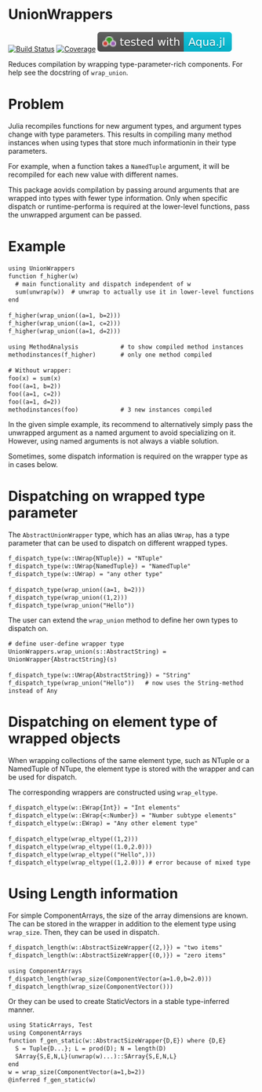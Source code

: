 # UnionWrappers

[![Build Status](https://github.com/bgctw/UnionWrappers.jl/actions/workflows/CI.yml/badge.svg?branch=main)](https://github.com/bgctw/UnionWrappers.jl/actions/workflows/CI.yml?query=branch%3Amain)
[![Coverage](https://codecov.io/gh/bgctw/UnionWrappers.jl/branch/main/graph/badge.svg)](https://codecov.io/gh/bgctw/UnionWrappers.jl)
[![Aqua](https://raw.githubusercontent.com/JuliaTesting/Aqua.jl/master/badge.svg)](https://github.com/JuliaTesting/Aqua.jl)

Reduces compilation by wrapping type-parameter-rich components.
For help see the docstring of `wrap_union`.

# Problem

Julia recompiles functions for new argument types, and argument types change 
with type parameters. This results in compiling many method instances when using types
that store much informationin in their type parameters.

For example, when a function takes a `NamedTuple` argument, it will be recompiled
for each new value with different names.

This package aovids compilation by passing around arguments 
that are wrapped into types with fewer type information. 
Only when specific dispatch or runtime-performa is required at the lower-level
functions, pass the unwrapped argument can be passed.

# Example

```
using UnionWrappers
function f_higher(w)
  # main functionality and dispatch independent of w
  sum(unwrap(w))  # unwrap to actually use it in lower-level functions
end

f_higher(wrap_union((a=1, b=2)))
f_higher(wrap_union((a=1, c=2)))
f_higher(wrap_union((a=1, d=2)))

using MethodAnalysis            # to show compiled method instances
methodinstances(f_higher)       # only one method compiled

# Without wrapper:
foo(x) = sum(x)
foo((a=1, b=2))
foo((a=1, c=2))
foo((a=1, d=2))
methodinstances(foo)            # 3 new instances compiled
```

In the given simple example, its recommend to alternatively simply pass the unwrapped
argument as a named argument to avoid specializing on it. 
However, using named arguments is not always a viable solution.

Sometimes, some dispatch information is required on the wrapper type as in
cases below.

# Dispatching on wrapped type parameter

The `AbstractUnionWrapper` type, which has an alias `UWrap`,
has a type parameter that can be used
to dispatch on different wrapped types.

```
f_dispatch_type(w::UWrap{NTuple}) = "NTuple"
f_dispatch_type(w::UWrap{NamedTuple}) = "NamedTuple"
f_dispatch_type(w::UWrap) = "any other type"

f_dispatch_type(wrap_union((a=1, b=2)))
f_dispatch_type(wrap_union((1,2)))
f_dispatch_type(wrap_union("Hello"))
```

The user can extend the `wrap_union` method to define her own types to dispatch on.
```
# define user-define wrapper type
UnionWrappers.wrap_union(s::AbstractString) = UnionWrapper{AbstractString}(s)

f_dispatch_type(w::UWrap{AbstractString}) = "String"
f_dispatch_type(wrap_union("Hello"))   # now uses the String-method instead of Any
```

# Dispatching on element type of wrapped objects

When wrapping collections of the same element type, such as NTuple or
a NamedTuple of NTupe, the element type is stored with the wrapper
and can be used for dispatch.

The corresponding wrappers are constructed using `wrap_eltype`.

```
f_dispatch_eltype(w::EWrap{Int}) = "Int elements"
f_dispatch_eltype(w::EWrap{<:Number}) = "Number subtype elements"
f_dispatch_eltype(w::EWrap) = "Any other element type"

f_dispatch_eltype(wrap_eltype((1,2)))
f_dispatch_eltype(wrap_eltype((1.0,2.0)))
f_dispatch_eltype(wrap_eltype(("Hello",)))
f_dispatch_eltype(wrap_eltype((1,2.0))) # error because of mixed type
```

# Using Length information

For simple ComponentArrays, the size of the array dimensions are known.
The can be stored in the wrapper in addition to the element type using `wrap_size`.
Then, they can be used in dispatch.

```
f_dispatch_length(w::AbstractSizeWrapper{(2,)}) = "two items"
f_dispatch_length(w::AbstractSizeWrapper{(0,)}) = "zero items"

using ComponentArrays
f_dispatch_length(wrap_size(ComponentVector(a=1.0,b=2.0)))
f_dispatch_length(wrap_size(ComponentVector()))
```

Or they can be used to create StaticVectors in a stable type-inferred manner.

```
using StaticArrays, Test
using ComponentArrays
function f_gen_static(w::AbstractSizeWrapper{D,E}) where {D,E} 
  S = Tuple{D...}; L = prod(D); N = length(D)
  SArray{S,E,N,L}(unwrap(w)...)::SArray{S,E,N,L}
end
w = wrap_size(ComponentVector(a=1,b=2))
@inferred f_gen_static(w)
```
